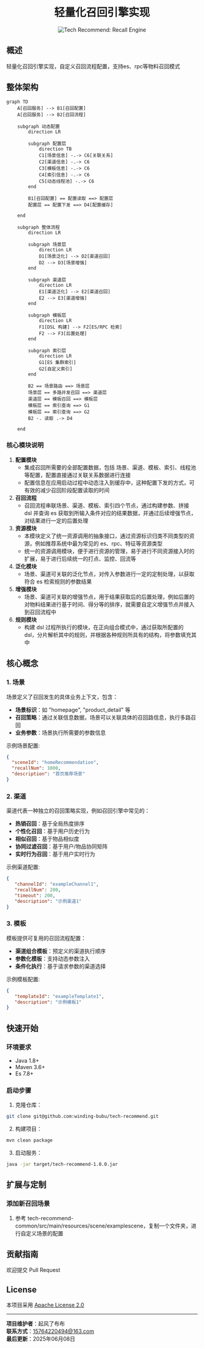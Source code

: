 <h1 align="center">轻量化召回引擎实现</h1>

<p align="center">
  <img src="https://img.shields.io/badge/tech_recommend-recall_engine-blue" alt="Tech Recommend: Recall Engine">
</p>

## 概述

轻量化召回引擎实现，自定义召回流程配置，支持es、rpc等物料召回模式

## 整体架构

```mermaid
graph TD
    A[召回服务] --> B1[召回配置]
    A[召回服务] --> B2[召回流程]

    subgraph 动态配置
        direction LR

        subgraph 配置层
            direction TB
            C1[场景信息] -.-> C6[关联关系]
            C2[渠道信息] -.-> C6
            C3[模板信息] -.-> C6
            C4[索引信息] -.-> C6
            C5[动态线程池] -.-> C6
        end

        B1[召回配置] == 配置读取 ==> 配置层
        配置层 == 配置下发 ==> D4[配置缓存]

    end

    subgraph 整体流程
        direction LR

        subgraph 场景层
            direction LR
            D1[场景泛化] --> D2[渠道召回]
            D2 --> D3[场景增强]
        end

        subgraph 渠道层
            direction LR
            E1[渠道泛化] --> E2[渠道召回]
            E2 --> E3[渠道增强]
        end

        subgraph 模板层
            direction LR
            F1[DSL 构建] --> F2[ES/RPC 检索]
            F2 --> F3[后置处理]
        end

        subgraph 索引层
            direction LR
            G1[ES 集群索引]
            G2[自定义索引]
        end

        B2 == 场景路由 ==> 场景层
        场景层 == 多路并发召回 ==> 渠道层
        渠道层 == 模板召回 ==> 模板层
        模板层 == 索引查询 ==> G1
        模板层 == 索引查询 ==> G2
        B2 -. 读取 .-> D4

    end

```

### 核心模块说明

1. **配置模块**
    - 集成召回所需要的全部配置数据，包括 场景、渠道、模板、索引、线程池 等配置，配置直接通过关联关系数据进行连接
    - 配置信息在应用启动过程中动态注入到缓存中，这种配置下发的方式，可有效的减少召回阶段配置读取的时间
2. **召回流程**
    - 召回流程串联场景、渠道、模板、索引四个节点，通过构建参数、拼接 dsl 并查询 es 获取到所输入条件对应的结果数据，并通过后续增强节点，对结果进行一定的后置处理
3. **资源模块**
    - 本模块定义了统一资源调用的抽象接口，通过资源标识归类不同类型的资源，例如推荐系统中最为常见的 es、rpc、特征等资源类型
    - 统一的资源调用模块，便于进行资源的管理，易于进行不同资源接入时的扩展，易于进行后续统一的打点、监控、回流等
4. **泛化模块**
    - 场景、渠道可关联的泛化节点，对传入参数进行一定的定制处理，以获取符合 es 检索规则的参数结果
5. **增强模块**
    - 场景、渠道可关联的增强节点，用于结果获取后的后置处理，例如后置的对物料结果进行基于时间、得分等的排序，就需要自定义增强节点并接入到召回流程中
6. **规则模块**
    - 构建 dsl 过程所执行的模块，在正向组合模式中，通过获取所配置的 dsl，分片解析其中的规则，并根据各种规则所具有的结构，将参数填充其中

## 核心概念

### 1. 场景

场景定义了召回发生的具体业务上下文，包含：

- **场景标识**：如 "homepage", "product_detail" 等
- **召回策略**：通过关联信息数据，场景可以关联具体的召回路信息，执行多路召回
- **业务参数**：场景执行所需要的参数信息

示例场景配置:

```json
{
  "sceneId": "homeRecommendation",
  "recallNum": 1000,
  "description": "首页推荐场景"
}
```

### 2. 渠道

渠道代表一种独立的召回策略实现，例如召回引擎中常见的：

- **热销召回**：基于全局热度排序
- **个性化召回**：基于用户历史行为
- **相似召回**：基于物品相似度
- **协同过滤召回**：基于用户/物品协同矩阵
- **实时行为召回**：基于用户实时行为

示例渠道配置:

```json
{
   "channelId": "exampleChannel1",
   "recallNum": 200,
   "timeout": 200,
   "description": "示例渠道1"
}
```

### 3. 模板

模板提供可复用的召回流程配置：

- **渠道组合模板**：预定义的渠道执行顺序
- **参数化模板**：支持动态参数注入
- **条件化执行**：基于请求参数的渠道选择

示例模板配置:

```json
{
   "templateId": "exampleTemplate1",
   "description": "示例模板1"
}
```

## 快速开始

### 环境要求

- Java 1.8+
- Maven 3.6+
- Es 7.8+

### 启动步骤

1. 克隆仓库：

```bash
git clone git@github.com:winding-bubu/tech-recommend.git
```

2. 构建项目：

```bash
mvn clean package
```

3. 启动服务：

```bash
java -jar target/tech-recommend-1.0.0.jar
```

## 扩展与定制

### 添加新召回场景

1. 参考 tech-recommend-common/src/main/resources/scene/examplescene，复制一个文件夹，进行自定义场景的配置

## 贡献指南

欢迎提交 Pull Request

## License

本项目采用 [Apache License 2.0](LICENSE)

---

**项目维护者**：起风了布布  
**联系方式**：15764220494@163.com  
**最后更新**：2025年06月08日